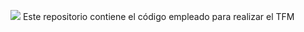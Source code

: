 ![](https://capsule-render.vercel.app/api?type=waving&height=300&color=gradient&text=TFM%20Gonzalo%20Antón%20Bernat&fontSize=60&textBg=false&desc=Identificación%20de%20genes%20específicos%20del%20sexo%20en%20el%20Trastorno%20del%20Espectro%20Autista&descAlignY=59&fontAlignY=32)
Este repositorio contiene el código empleado para realizar el TFM 
